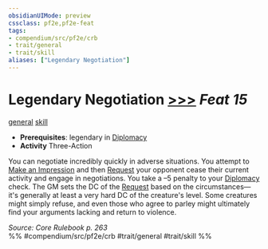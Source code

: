 ```yaml
---
obsidianUIMode: preview
cssclass: pf2e,pf2e-feat
tags:
- compendium/src/pf2e/crb
- trait/general
- trait/skill
aliases: ["Legendary Negotiation"]
---
```

# Legendary Negotiation  [>>>](chapter-9-playing-the-game.md#Actions "Three-Action") *Feat 15*  
[general](general.md "General Feat Trait")  [skill](skill.md "Skill Feat Trait")  

- **Prerequisites**: legendary in [Diplomacy](skills.md#Diplomacy)
- **Activity** Three-Action

You can negotiate incredibly quickly in adverse situations. You attempt to [Make an Impression](make-an-impression.md) and then [Request](request.md) your opponent cease their current activity and engage in negotiations. You take a –5 penalty to your [Diplomacy](skills.md#Diplomacy) check. The GM sets the DC of the [Request](request.md) based on the circumstances—it's generally at least a very hard DC of the creature's level. Some creatures might simply refuse, and even those who agree to parley might ultimately find your arguments lacking and return to violence.

*Source: Core Rulebook p. 263*  
%% #compendium/src/pf2e/crb #trait/general #trait/skill %%